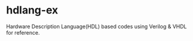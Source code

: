 # hdlang-ex
Hardware Description Language(HDL) based codes using Verilog &amp; VHDL for reference.   
